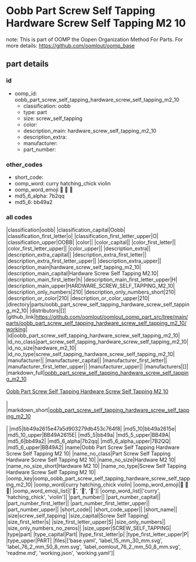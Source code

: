 # Oobb Part Screw Self Tapping Hardware Screw Self Tapping M2 10  

note: This is part of OOMP the Oopen Organization Method For Parts. For more details: https://github.com/oomlout/oomp_base

##  part details





### id
* oomp_id: oobb_part_screw_self_tapping_hardware_screw_self_tapping_m2_10
  * classification: oobb
  * type: part
  * size: screw_self_tapping
  * color: 
  * description_main: hardware_screw_self_tapping_m2_10
  * description_extra: 
  * manufacturer: 
  * part_number: 

### other_codes
* short_code: 
* oomp_word: curry hatching_chick violin
* oomp_word_emoji :curry: :hatching_chick: :violin:
* md5_6_alpha: 7b2qq
* md5_6: bb49a2

### all codes 
|classification|oobb|
|classification_capital|Oobb|
|classification_first_letter|o|
|classification_first_letter_upper|O|
|classification_upper|OOBB|
|color||
|color_capital||
|color_first_letter||
|color_first_letter_upper||
|color_upper||
|description_extra||
|description_extra_capital||
|description_extra_first_letter||
|description_extra_first_letter_upper||
|description_extra_upper||
|description_main|hardware_screw_self_tapping_m2_10|
|description_main_capital|Hardware Screw Self Tapping M2.10|
|description_main_first_letter|h|
|description_main_first_letter_upper|H|
|description_main_upper|HARDWARE_SCREW_SELF_TAPPING_M2_10|
|description_only_numbers|210|
|description_only_numbers_short|210|
|description_or_color|210|
|description_or_color_upper|210|
|directory|parts/oobb_part_screw_self_tapping_hardware_screw_self_tapping_m2_10|
|distributors|[]|
|github_link|https://github.com/oomlout/oomlout_oomp_part_src/tree/main/parts/oobb_part_screw_self_tapping_hardware_screw_self_tapping_m2_10/working|
|id|oobb_part_screw_self_tapping_hardware_screw_self_tapping_m2_10|
|id_no_class|part_screw_self_tapping_hardware_screw_self_tapping_m2_10|
|id_no_size|hardware_m2_10|
|id_no_type|screw_self_tapping_hardware_screw_self_tapping_m2_10|
|manufacturer||
|manufacturer_capital||
|manufacturer_first_letter||
|manufacturer_first_letter_upper||
|manufacturer_upper||
|manufacturers|[]|
|markdown_full|[oobb_part_screw_self_tapping_hardware_screw_self_tapping_m2_10](https://github.com/oomlout/oomlout_oomp_part_src/tree/main/parts/oobb_part_screw_self_tapping_hardware_screw_self_tapping_m2_10/working)<br>[](https://github.com/oomlout/oomlout_oomp_part_src/tree/main/parts/oobb_part_screw_self_tapping_hardware_screw_self_tapping_m2_10/working)<br>[Oobb Part Screw Self Tapping Hardware Screw Self Tapping M2 10](https://github.com/oomlout/oomlout_oomp_part_src/tree/main/parts/oobb_part_screw_self_tapping_hardware_screw_self_tapping_m2_10/working)<br><br>|
|markdown_short|[oobb_part_screw_self_tapping_hardware_screw_self_tapping_m2_10](https://github.com/oomlout/oomlout_oomp_part_src/tree/main/parts/oobb_part_screw_self_tapping_hardware_screw_self_tapping_m2_10/working)<br><br>|
|md5|bb49a2615e47a5d903279db453c764f8|
|md5_10|bb49a2615e|
|md5_10_upper|BB49A2615E|
|md5_5|bb49a|
|md5_5_upper|BB49A|
|md5_6|bb49a2|
|md5_6_alpha|7b2qq|
|md5_6_alpha_upper|7B2QQ|
|md5_6_upper|BB49A2|
|name|Oobb Part Screw Self Tapping Hardware Screw Self Tapping M2 10|
|name_no_class|Part Screw Self Tapping Hardware Screw Self Tapping M2 10|
|name_no_size|Hardware M2 10|
|name_no_size_short|Hardware M2 10|
|name_no_type|Screw Self Tapping Hardware Screw Self Tapping M2 10|
|oomp_key|oomp_oobb_part_screw_self_tapping_hardware_screw_self_tapping_m2_10|
|oomp_word|curry hatching_chick violin|
|oomp_word_emoji|:curry: :hatching_chick: :violin:|
|oomp_word_emoji_list|[':curry:', ':hatching_chick:', ':violin:']|
|oomp_word_list|['curry', 'hatching_chick', 'violin']|
|part_number||
|part_number_capital||
|part_number_first_letter||
|part_number_first_letter_upper||
|part_number_upper||
|short_code||
|short_code_upper||
|short_name||
|size|screw_self_tapping|
|size_capital|Screw Self Tapping|
|size_first_letter|s|
|size_first_letter_upper|S|
|size_only_numbers||
|size_only_numbers_no_zeros||
|size_upper|SCREW_SELF_TAPPING|
|type|part|
|type_capital|Part|
|type_first_letter|p|
|type_first_letter_upper|P|
|type_upper|PART|
|files|['base.yaml', 'label_15_mm_30_mm.svg', 'label_76_2_mm_50_8_mm.svg', 'label_oomlout_76_2_mm_50_8_mm.svg', 'readme.md', 'working.json', 'working.yaml']|
